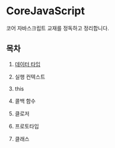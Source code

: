 # CoreJavaScript

코어 자바스크립트 교재를 정독하고 정리합니다.

## 목차

1. <a href="CoreJavaScript\1. 데이터 타입"> 데이터 타입 </a>

2. 실행 컨텍스트

3. this

4. 콜백 함수

5. 클로저

6. 프로토타입

7. 클래스
